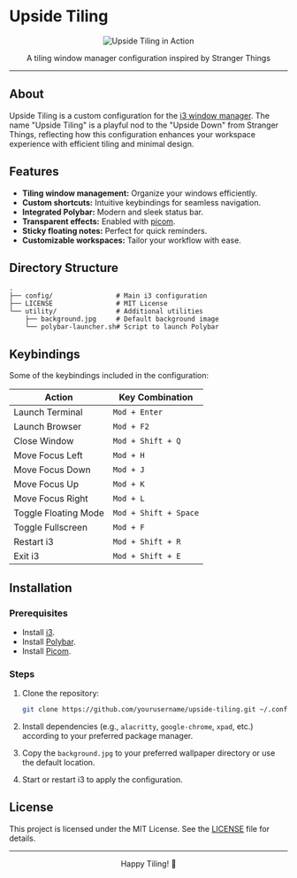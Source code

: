 # Upside Tiling

<div align="center">

![Upside Tiling in Action](https://i.giphy.com/media/v1.Y2lkPTc5MGI3NjExNDk5MHVjdXhqcjNlY3p3NTB0aGN5MGVncnV4bGlqc3F2MjU3YWxydiZlcD12MV9pbnRlcm5hbF9naWZfYnlfaWQmY3Q9Zw/f9pe7sLnN0RLXCRVz7/giphy.gif)
<p>A tiling window manager configuration inspired by Stranger Things</p>

---
</div>

## About
Upside Tiling is a custom configuration for the [i3 window manager](https://i3wm.org/). The name "Upside Tiling" is a playful nod to the "Upside Down" from Stranger Things, reflecting how this configuration enhances your workspace experience with efficient tiling and minimal design.

## Features
- **Tiling window management:** Organize your windows efficiently.
- **Custom shortcuts:** Intuitive keybindings for seamless navigation.
- **Integrated Polybar:** Modern and sleek status bar.
- **Transparent effects:** Enabled with [picom](https://github.com/yshui/picom).
- **Sticky floating notes:** Perfect for quick reminders.
- **Customizable workspaces:** Tailor your workflow with ease.

## Directory Structure
```
.
├── config/                # Main i3 configuration
├── LICENSE                # MIT License
└── utility/               # Additional utilities
    ├── background.jpg     # Default background image
    └── polybar-launcher.sh# Script to launch Polybar
```

## Keybindings
Some of the keybindings included in the configuration:

| Action                  | Key Combination    |
|-------------------------|--------------------|
| Launch Terminal         | `Mod + Enter`     |
| Launch Browser          | `Mod + F2`        |
| Close Window            | `Mod + Shift + Q` |
| Move Focus Left         | `Mod + H`         |
| Move Focus Down         | `Mod + J`         |
| Move Focus Up           | `Mod + K`         |
| Move Focus Right        | `Mod + L`         |
| Toggle Floating Mode    | `Mod + Shift + Space` |
| Toggle Fullscreen       | `Mod + F`         |
| Restart i3              | `Mod + Shift + R` |
| Exit i3                 | `Mod + Shift + E` |

## Installation

### Prerequisites
- Install [i3](https://i3wm.org/).
- Install [Polybar](https://github.com/polybar/polybar).
- Install [Picom](https://github.com/yshui/picom).

### Steps
1. Clone the repository:
   ```bash
   git clone https://github.com/yourusername/upside-tiling.git ~/.config/i3
   ```

2. Install dependencies (e.g., `alacritty`, `google-chrome`, `xpad`, etc.) according to your preferred package manager.

3. Copy the `background.jpg` to your preferred wallpaper directory or use the default location.

4. Start or restart i3 to apply the configuration.

## License
This project is licensed under the MIT License. See the [LICENSE](./LICENSE) file for details.

---

<p align="center">Happy Tiling! 🎉</p>

